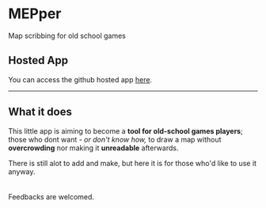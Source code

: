 # MEPper
Map scribbing for old school games

## Hosted App
You can access the github hosted app <a href="https://moltenhead.github.io/MEPper/" target="_blank">here</a>.

<hr/>

## What it does
This little app is aiming to become a **tool for old-school games players**; those who dont want *- or don't know how,* to draw a map without **overcrowding** nor making it **unreadable** afterwards.

There is still alot to add and make, but here it is for those who'd like to use it anyway.
<br/><br/><br/>
Feedbacks are welcomed.
